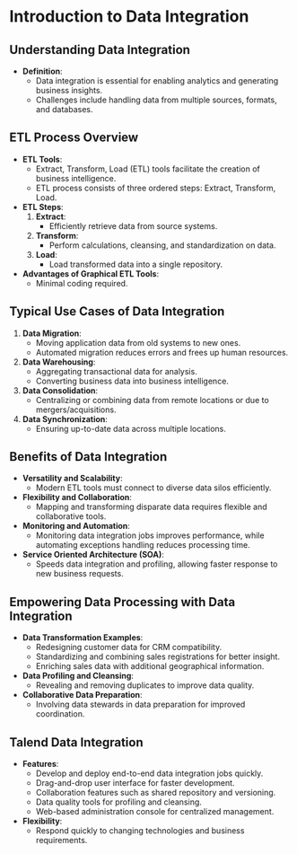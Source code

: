 # Introduction to Data Integration

## Understanding Data Integration
- **Definition**: 
  - Data integration is essential for enabling analytics and generating business insights.
  - Challenges include handling data from multiple sources, formats, and databases.

## ETL Process Overview
- **ETL Tools**: 
  - Extract, Transform, Load (ETL) tools facilitate the creation of business intelligence.
  - ETL process consists of three ordered steps: Extract, Transform, Load.
- **ETL Steps**:
  1. **Extract**: 
     - Efficiently retrieve data from source systems.
  2. **Transform**: 
     - Perform calculations, cleansing, and standardization on data.
  3. **Load**: 
     - Load transformed data into a single repository.
- **Advantages of Graphical ETL Tools**: 
  - Minimal coding required.

## Typical Use Cases of Data Integration
1. **Data Migration**: 
   - Moving application data from old systems to new ones.
   - Automated migration reduces errors and frees up human resources.
2. **Data Warehousing**: 
   - Aggregating transactional data for analysis.
   - Converting business data into business intelligence.
3. **Data Consolidation**: 
   - Centralizing or combining data from remote locations or due to mergers/acquisitions.
4. **Data Synchronization**: 
   - Ensuring up-to-date data across multiple locations.
   
## Benefits of Data Integration
- **Versatility and Scalability**: 
  - Modern ETL tools must connect to diverse data silos efficiently.
- **Flexibility and Collaboration**: 
  - Mapping and transforming disparate data requires flexible and collaborative tools.
- **Monitoring and Automation**: 
  - Monitoring data integration jobs improves performance, while automating exceptions handling reduces processing time.
- **Service Oriented Architecture (SOA)**: 
  - Speeds data integration and profiling, allowing faster response to new business requests.

## Empowering Data Processing with Data Integration
- **Data Transformation Examples**: 
  - Redesigning customer data for CRM compatibility.
  - Standardizing and combining sales registrations for better insight.
  - Enriching sales data with additional geographical information.
- **Data Profiling and Cleansing**: 
  - Revealing and removing duplicates to improve data quality.
- **Collaborative Data Preparation**: 
  - Involving data stewards in data preparation for improved coordination.

## Talend Data Integration
- **Features**: 
  - Develop and deploy end-to-end data integration jobs quickly.
  - Drag-and-drop user interface for faster development.
  - Collaboration features such as shared repository and versioning.
  - Data quality tools for profiling and cleansing.
  - Web-based administration console for centralized management.
- **Flexibility**: 
  - Respond quickly to changing technologies and business requirements.

